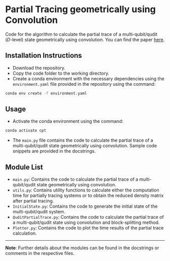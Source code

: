 # Partial Tracing geometrically using Convolution

Code for the algorithm to calculate the partial trace of a multi-qubit/qudit ($D$-level) state geometrically using convolution. You can find the paper [here]().

## Installation Instructions

* Download the repository.
* Copy the code folder to the working directory.
* Create a conda environment with the necessary dependencies using the `environment.yaml` file provided in the repository using the command:

```bash
conda env create -f environment.yaml
```

## Usage

* Activate the conda environment using the command:

```bash
conda activate cpt
```

* The `main.py` file contains the code to calculate the partial trace of a multi-qubit/qudit state geometrically using convolution. Sample code snippets are provided in the docstrings.

## Module List

* `main.py`: Contains the code to calculate the partial trace of a multi-qubit/qudit state geometrically using convolution.
* `utils.py`: Contains utility functions to calculate either the computation time for partially tracing systems or to obtain the reduced density matrix after partial tracing.
* `InitialState.py`: Contains the code to generate the initial state of the multi-qubit/qudit system.
* `QuditPartialTrace.py`: Contains the code to calculate the partial trace of a multi-qubit/qudit state using convolution and block-splitting method.
* `Plotter.py`: Contains the code to plot the time results of the partial trace calculation.

***

**Note**: Further details about the modules can be found in the docstrings or comments in the respective files.